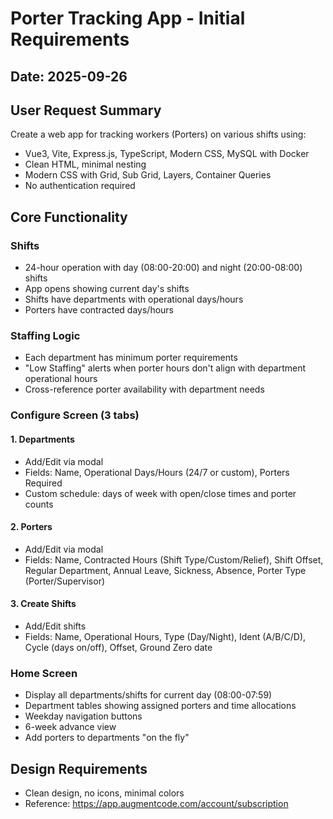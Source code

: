 # Porter Tracking App - Initial Requirements

## Date: 2025-09-26

## User Request Summary
Create a web app for tracking workers (Porters) on various shifts using:
- Vue3, Vite, Express.js, TypeScript, Modern CSS, MySQL with Docker
- Clean HTML, minimal nesting
- Modern CSS with Grid, Sub Grid, Layers, Container Queries
- No authentication required

## Core Functionality

### Shifts
- 24-hour operation with day (08:00-20:00) and night (20:00-08:00) shifts
- App opens showing current day's shifts
- Shifts have departments with operational days/hours
- Porters have contracted days/hours

### Staffing Logic
- Each department has minimum porter requirements
- "Low Staffing" alerts when porter hours don't align with department operational hours
- Cross-reference porter availability with department needs

### Configure Screen (3 tabs)

#### 1. Departments
- Add/Edit via modal
- Fields: Name, Operational Days/Hours (24/7 or custom), Porters Required
- Custom schedule: days of week with open/close times and porter counts

#### 2. Porters
- Add/Edit via modal
- Fields: Name, Contracted Hours (Shift Type/Custom/Relief), Shift Offset, Regular Department, Annual Leave, Sickness, Absence, Porter Type (Porter/Supervisor)

#### 3. Create Shifts
- Add/Edit shifts
- Fields: Name, Operational Hours, Type (Day/Night), Ident (A/B/C/D), Cycle (days on/off), Offset, Ground Zero date

### Home Screen
- Display all departments/shifts for current day (08:00-07:59)
- Department tables showing assigned porters and time allocations
- Weekday navigation buttons
- 6-week advance view
- Add porters to departments "on the fly"

## Design Requirements
- Clean design, no icons, minimal colors
- Reference: https://app.augmentcode.com/account/subscription

